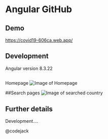 # Angular GitHub


## Demo 
https://covid19-606ca.web.app/


## Development 
Angular version 8.3.22 
## 

##
Homepage
![Image of Homepage](https://i.ibb.co/LxLDLjP/image.png)


##Search pages
![Image of searched country](https://i.ibb.co/FY7KvM7/image.png)





## Further details

Development.... 


@codejack
